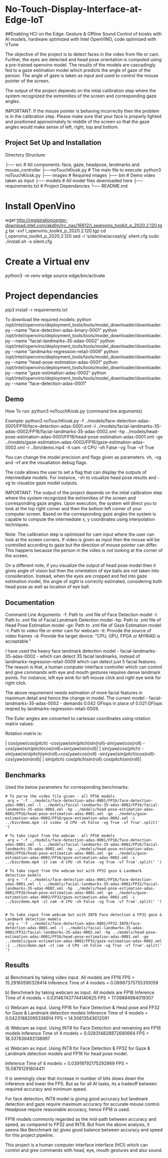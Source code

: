 # No-Touch-Display-Interface-at-Edge-IoT
##Enabling HCI on the Edge: Gesture &amp; Offline Sound Control of kiosks with AI models, hardware optimized with Intel OpenVINO, code optimized with VTune

The objective of the project is to detect faces in the video from file or cam. Further, the eyes are detected and head pose orientation is computed using a pre-trained openvino model. The results of the models are cascadingly fed to a gaze estimation model which predicts the angle of gaze of the person. The angle of gaze is taken as input and used to control the mouse pointer of the screen.

The output of the project depends on the intial calibration step where the system recognized the extremities of the screen and corresponding gaze angles.

IMPORTANT: 
If the mouse pointer is behaving incorrectly then the problem is in the calibration step. Please make sure that your face is properly lighted and positioned approximately to middle of the screen so that the gaze angles would make sense of left, right, top and bottom.

## Project Set Up and Installation

Directory Structure:

├── src                     # All components: face, gaze, headpose, landmarks and mouse_controller
   ├──noTouchKiosk.py         # The main file to execute: python3 noTouchKiosk.py
├── images                  # Required images
├── bin                     # Demo video taken as input
├── models                  # All model files downloaded here
├── requirements.txt        # Project Dependancies
└── README.md


# Install OpenVino
wget http://registrationcenter-download.intel.com/akdlm/irc_nas/16612/l_openvino_toolkit_p_2020.2.120.tgz
tar -xvf l_openvino_toolkit_p_2020.2.120.tgz
cd l_openvino_toolkit_p_2020.2.120
sed -i 's/decline/accept/g' silent.cfg
sudo ./install.sh -s silent.cfg

# Create a Virtual env
python3 -m venv edge
source edge/bin/activate

# Project dependancies
pip3 install -r requirements.txt

To download the required models:
python /opt/intel/openvino/deployment_tools/tools/model_downloader/downloader.py --name "face-detection-adas-binary-0001"
python /opt/intel/openvino/deployment_tools/tools/model_downloader/downloader.py --name "facial-landmarks-35-adas-0002"
python /opt/intel/openvino/deployment_tools/tools/model_downloader/downloader.py --name "landmarks-regression-retail-0009"
python /opt/intel/openvino/deployment_tools/tools/model_downloader/downloader.py --name "head-pose-estimation-adas-0001"
python /opt/intel/openvino/deployment_tools/tools/model_downloader/downloader.py --name "gaze-estimation-adas-0002"
python /opt/intel/openvino/deployment_tools/tools/model_downloader/downloader.py --name "face-detection-adas-0001"


## Demo

How To run:
python3 noTouchKiosk.py {command line arguments}

Example: python3 noTouchKiosk.py -f ../models/face-detection-adas-0001/FP16/face-detection-adas-0001.xml -l ../models/facial-landmarks-35-adas-0002/FP16/facial-landmarks-35-adas-0002.xml -hp ../models/head-pose-estimation-adas-0001/FP16/head-pose-estimation-adas-0001.xml -ge ../models/gaze-estimation-adas-0002/FP16/gaze-estimation-adas-0002.xml -i ../bin/demo.mp4 -it cam -d CPU -vh False -vg True -vf True

You can change the model precision and flags given as parameters. vh, -vg and -vf are the visualiation debug flags.

The code allows the user to set a flag that can display the outputs of intermediate models. For instance, -vh to visualize head pose results and -vg to visualize gaze model outputs.

IMPORTANT: 
The output of the project depends on the intial calibration step where the system recognized the extremities of the screen and corresponding gaze angles. Upon execution, the system will direct you to look at the top right corner and then the bottom left corner of your computer screen. Based on the corresponding gaze angles the system is capable to compute the intermediate x, y coordinates using interpolation techniques.

Note: The calibration step is optimized for cam input where the user can look at the screen corners. If video is given as input then the mouse will be controlled according to gaze but the direction of mouse pointer can differ. This happens because the person in the video is not looking at the corner of the screen.

On a different note, if you visualize the output of head pose model then it gives angle of vision but then the orientation of eye balls are not taken into consideration. Instead, when the eyes are cropped and fed into gaze estimation model, the angle of sight is correctly estimated, considering both head pose as well as location of eye ball.

## Documentation

Command Line Arguments:
-f:  Path to .xml file of Face Detection model
-l:  Path to .xml file of Facial Landmark Detection model
-hp: Path to .xml file of Head Pose Estimation model
-ge: Path to .xml file of Gaze Estimation model
-i:  Path to video file or enter cam for webcam
-it: Provide the source of video frames
-d:  Provide the target device: "CPU, GPU, FPGA or MYRIAD is acceptable."

I have used the heavy face landmark detection model - facial-landmarks-35-adas-0002 - which can detect 35 facial landmarks, instead of landmarks-regression-retail-0009 which can detect just 5 facial features. The reason is that, a human computer interface controller which can control and give commands with eye and mouth gestures requires dense landmark points. For instance, left eye wink for left mouse click and right eye wink for right click. 

The above requirement needs estimation of more facial features in maximum detail and hence the change in model. The current model - facial-landmarks-35-adas-0002 - demands 0.042 GFlops in place of 0.021 GFlops reqired by landmarks-regression-retail-0009.

The Euler angles are converted to cartesian coordinates using rotation matrix values:

Rotation matrix is:

| cos(yaw)cos(pitch) -cos(yaw)sin(pitch)sin(roll)-sin(yaw)cos(roll) -cos(yaw)sin(pitch)cos(roll)+sin(yaw)sin(roll)|
| sin(yaw)cos(pitch) -sin(yaw)sin(pitch)sin(roll)+cos(yaw)cos(roll) -sin(yaw)sin(pitch)cos(roll)-cos(yaw)sin(roll)|
| sin(pitch)          cos(pitch)sin(roll)                            cos(pitch)sin(roll)|



## Benchmarks

Used the below parameters for corresponding benchmarks:

	# To parse the video file given - all FP16 models
     arg = '-f ../models/face-detection-adas-0001/FP16/face-detection-adas-0001.xml -l ../models/facial-landmarks-35-adas-0002/FP16/facial-landmarks-35-adas-0002.xml -hp ../models/head-pose-estimation-adas-0001/FP16/head-pose-estimation-adas-0001.xml -ge ../models/gaze-estimation-adas-0002/FP16/gaze-estimation-adas-0002.xml -i ../bin/demo.mp4 -it video -d CPU -vh False -vg True -vf True'.split(' ')
    
    # To take input from the webcam - all FP16 models
     arg = '-f ../models/face-detection-adas-0001/FP16/face-detection-adas-0001.xml -l ../models/facial-landmarks-35-adas-0002/FP16/facial-landmarks-35-adas-0002.xml -hp ../models/head-pose-estimation-adas-0001/FP16/head-pose-estimation-adas-0001.xml -ge ../models/gaze-estimation-adas-0002/FP16/gaze-estimation-adas-0002.xml -i ../bin/demo.mp4 -it cam -d CPU -vh False -vg True -vf True'.split(' ')

    # To take input from the webcam but with FP32 gaze & Landmark detection models
     arg = '-f ../models/face-detection-adas-0001/FP16/face-detection-adas-0001.xml -l ../models/facial-landmarks-35-adas-0002/FP32/facial-landmarks-35-adas-0002.xml -hp ../models/head-pose-estimation-adas-0001/FP16/head-pose-estimation-adas-0001.xml -ge ../models/gaze-estimation-adas-0002/FP32/gaze-estimation-adas-0002.xml -i ../bin/demo.mp4 -it cam -d CPU -vh False -vg True -vf True'.split(' ')


    # To take input from webcam but with INT8 Face detection & FP32 gaze & Landmark detection models
     arg = '-f ../models/face-detection-adas-0001/FP32-INT8/face-detection-adas-0001.xml -l ../models/facial-landmarks-35-adas-0002/FP32/facial-landmarks-35-adas-0002.xml -hp ../models/head-pose-estimation-adas-0001/FP16/head-pose-estimation-adas-0001.xml -ge ../models/gaze-estimation-adas-0002/FP32/gaze-estimation-adas-0002.xml -i ../bin/demo.mp4 -it cam -d CPU -vh False -vg True -vf True'.split(' ')


## Results


a) Benchmark by taking video input. All models are FP16
FPS = 15.29160590328414
Inference Time of 4 models = 0.08967375755310059

b) Benchmark by taking webcam as input. All models are FP16
Inference Time of 4 models = 0.031467437744140625
FPS = 17.09894984019307

c) Webcam as input. Using FP16 for Face Detection & Head pose and FP32 for Gaze & Landmark detection models
Inference Time of 4 models = 0.04231882095336914
FPS = 14.50613543612091

d) Webcam as input. Using INT8 for Face Detection and remaining are FP16 models
Inference Time of 4 models = 0.028314828872680664
FPS = 18.337839492138997

e) Webcam as input. Using INT8 for Face Detection & FP32 for Gaze & Landmark detection models and FP16 for head pose model.

Inference Time of 4 models = 0.03919792175292969
FPS = 15.08791291804411


It is seemingly clear that increase in number of bits slows down the inference and lower the FPS. But as for all AI tasks, its a tradeoff between required accuracy and minimum speed.

For face detection, INT8 model is giving good accuracy but landmark detection and gaze require maximum accuracy for accurate mouse control. Headpose require reasonable accuracy, hence FP16 is used. 

FP16 models commonly regarded as the mid-path between accuracy and speed, as compared to FP32 and INT8. But from the above analysis, it seems like Benchmark (e) gives good balance between accuracy and speed for this project pipeline. 

This project is a human computer interface interface (HCI) which can control and give commands with head, eye, mouth gestures and also sound.
